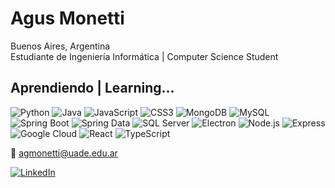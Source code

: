 # Agus Monetti

Buenos Aires, Argentina  
Estudiante de Ingeniería Informática  | Computer Science Student


## Aprendiendo | Learning...

![Python](https://img.shields.io/badge/-Python-3776AB?style=flat-square&logo=python&logoColor=white)
![Java](https://img.shields.io/badge/-Java-ED8B00?style=flat-square&logo=java&logoColor=white)
![JavaScript](https://img.shields.io/badge/-JavaScript-F7DF1E?style=flat-square&logo=javascript&logoColor=black)
![CSS3](https://img.shields.io/badge/-CSS3-1572B6?style=flat-square&logo=css3)
![MongoDB](https://img.shields.io/badge/-MongoDB-47A248?style=flat-square&logo=mongodb&logoColor=white)
![MySQL](https://img.shields.io/badge/-MySQL-4479A1?style=flat-square&logo=mysql&logoColor=white)
![Spring Boot](https://img.shields.io/badge/-Spring%20Boot-6DB33F?style=flat-square&logo=springboot&logoColor=white)
![Spring Data](https://img.shields.io/badge/-Spring%20Data-6DB33F?style=flat-square&logo=spring&logoColor=white)
![SQL Server](https://img.shields.io/badge/-SQL%20Server-CC2927?style=flat-square&logo=microsoftsqlserver&logoColor=white)
![Electron](https://img.shields.io/badge/-Electron-47848F?style=flat-square&logo=electron&logoColor=white)
![Node.js](https://img.shields.io/badge/-Node.js-339933?style=flat-square&logo=node.js&logoColor=white)
![Express](https://img.shields.io/badge/-Express-000000?style=flat-square&logo=express&logoColor=white)
![Google Cloud](https://img.shields.io/badge/-Google%20Cloud-4285F4?style=flat-square&logo=googlecloud&logoColor=white)
![React](https://img.shields.io/badge/-React-61DAFB?style=flat-square&logo=react&logoColor=black)
![TypeScript](https://img.shields.io/badge/-TypeScript-3178C6?style=flat-square&logo=typescript&logoColor=white)

📧 [agmonetti@uade.edu.ar](mailto:agmonetti@uade.edu.ar)  

[![LinkedIn](https://img.shields.io/badge/-LinkedIn-0A66C2?style=flat-square&logo=linkedin&logoColor=white)](https://www.linkedin.com/in/agustin-monetti/)
